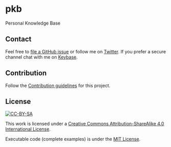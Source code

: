 # pkb
Personal Knowledge Base

## Contact

Feel free to [file a GitHub issue](https://github.com/gfarfanb/pkb/issues/new) 
or follow me on [Twitter](https://twitter.com/gfarfanb). If you prefer a secure channel chat 
with me on [Keybase](https://keybase.io/gfarfanb).

## Contribution

Follow the [Contribution guidelines](.github/CONTRIBUTING.md) for this project.

## License

[![CC-BY-SA](https://i.creativecommons.org/l/by-sa/4.0/88x31.png)](http://creativecommons.org/licenses/by-sa/4.0/)

This work is licensed under a [Creative Commons Attribution-ShareAlike 4.0 International License](http://creativecommons.org/licenses/by-sa/4.0/).

Executable code (complete examples) is under the [MIT License](https://opensource.org/licenses/MIT).

